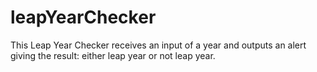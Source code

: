 # leapYearChecker

This Leap Year Checker receives an input of a year and outputs an alert giving the result: either leap year or not leap year.
